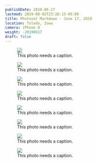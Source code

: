 ```yaml
---
publishDate: 2019-06-17
lastmod: 2019-08-02T23:26:15-05:00
title: Photoset Markdown - June 17, 2019
location: Toledo, Iowa
camera: iPhone 8
weight: -20190617
draft: false
---
```


<figure>
  <img src="https://images.summittdweller.com/Norway-Photos-2019/june17_clipped.png" />
  <figcaption>This photo needs a caption.</figcaption>
</figure>

<!--more-->

<figure>
  <img src="https://images-summittdweller.nyc3.digitaloceanspaces.com/Norway-Photos-2019/Norway, June 17, 2019/IMG_0609.png" />
  <figcaption> This photo needs a caption.</figcaption>
</figure>

<!--more-->

<figure>
  <img src="https://images-summittdweller.nyc3.digitaloceanspaces.com/Norway-Photos-2019/Norway, June 17, 2019/IMG_0614.png" />
  <figcaption> This photo needs a caption.</figcaption>
</figure>

<figure>
  <img src="https://images-summittdweller.nyc3.digitaloceanspaces.com/Norway-Photos-2019/Norway, June 17, 2019/IMG_0620.png" />
  <figcaption> This photo needs a caption.</figcaption>
</figure>

<figure>
  <img src="https://images-summittdweller.nyc3.digitaloceanspaces.com/Norway-Photos-2019/Norway, June 17, 2019/IMG_0624.png" />
  <figcaption> This photo needs a caption.</figcaption>
</figure>

<figure>
  <img src="https://images-summittdweller.nyc3.digitaloceanspaces.com/Norway-Photos-2019/Norway, June 17, 2019/IMG_0629.png" />
  <figcaption> This photo needs a caption.</figcaption>
</figure>

<figure>
  <img src="https://images-summittdweller.nyc3.digitaloceanspaces.com/Norway-Photos-2019/Norway, June 17, 2019/IMG_0630.png" />
  <figcaption> This photo needs a caption.</figcaption>
</figure>

<figure>
  <img src="https://images-summittdweller.nyc3.digitaloceanspaces.com/Norway-Photos-2019/Norway, June 17, 2019/IMG_0631.png" />
  <figcaption> This photo needs a caption.</figcaption>
</figure>
